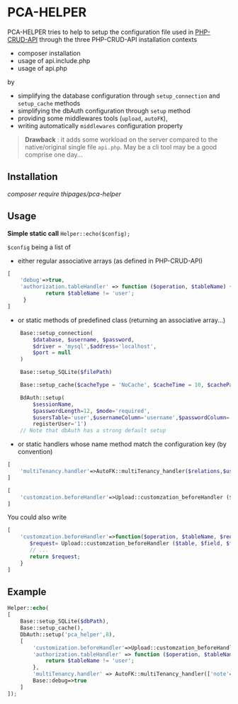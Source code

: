 # PCA-HELPER

PCA-HELPER tries to help to setup the configuration file used in [PHP-CRUD-API](https://github.com/mevdschee/php-crud-api) through the three PHP-CRUD-API installation contexts
- composer installation
- usage of api.include.php
- usage of api.php

by
- simplifying the database configuration through `setup_connection` and `setup_cache` methods
- simplifying the dbAuth configuration through `setup` method
- providing some middlewares tools (`upload`, `autoFK`),
- writing automatically `middlewares` configuration property


> **Drawback** : it adds some workload on the server compared to the native/original single file `api.php`.  May be a cli tool may be a good comprise one day...

## Installation
_composer require thipages/pca-helper_

## Usage

**Simple static call**
`Helper::echo($config);`

`$config` being a list of
- either regular associative arrays (as defined in PHP-CRUD-API)
```php
[
    'debug'=>true,
    'authorization.tableHandler' => function ($operation, $tableName) {
            return $tableName != 'user';
     }
]
```
- or static methods of predefined class (returning an associative array...)
```php
    Base::setup_connection(
        $database, $username, $password,
        $driver = 'mysql',$address='localhost',
        $port = null
    )
```
```php
    Base::setup_SQLite($filePath)
```
```php
    Base::setup_cache($cacheType = 'NoCache', $cacheTime = 10, $cachePath = null)
```
```php
    BdAuth::setup(
        $sessionName,
        $passwordLength=12, $mode='required',
        $usersTable='user',$usernameColumn='username',$passwordColumn='password',$ 
        registerUser='1')
    // Note that dbAuth has a strong default setup
```
- or static handlers whose name method match the configuration key (by convention)
```php
[
    'multiTenancy.handler'=>AutoFK::multiTenancy_handler($relations,$user=['user','id','user_id'])     
]
```
```php
[
    'customzation.beforeHandler'=>Upload::customzation_beforeHandler ($table, $field, $filesPath)     
]
```
You could also write
```php
[
    'customzation.beforeHandler'=>function($operation, $tableName, $request, $environment) {
       $request= Upload::customzation_beforeHandler ($table, $field, $filesPath)(func_get_args());
       // ...
       return $request;
    }   
]
```


## Example

```php
Helper::echo(
[
    Base::setup_SQLite($dbPath),
    Base::setup_cache(),
    DbAuth::setup('pca_helper',8),
    [
        'customization.beforeHandler'=>Upload::customzation_beforeHandler('note','document','./files'),
        'authorization.tableHandler' => function ($operation, $tableName) {
            return $tableName != 'user';
        },
        'multiTenancy.handler' => AutoFK::multiTenancy_handler(['note'=>'user_id']),
        Base::debug=>true
    ]
]);
```










